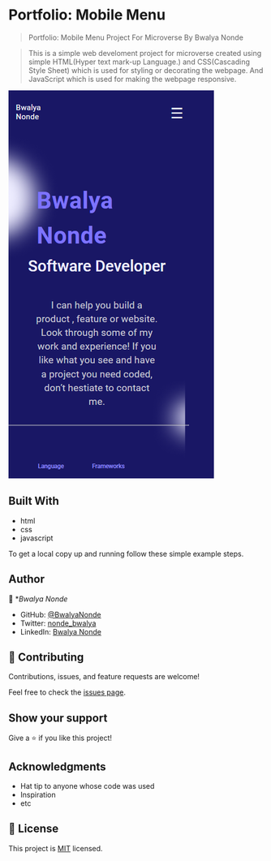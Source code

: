 # Portfolio: Mobile Menu

> Portfolio: Mobile Menu Project For Microverse By Bwalya Nonde 

> This is a simple web develoment project for microverse created using simple HTML(Hyper text mark-up   Language.) and CSS(Cascading Style Sheet) which is used for styling or decorating the webpage. And JavaScript which is used for making the webpage responsive.

![screenshot](./images/menu-bar.png)


## Built With

- html
- css
- javascript


To get a local copy up and running follow these simple example steps.



## Author

👤 **Bwalya Nonde*

- GitHub: [@BwalyaNonde](https://github.com/BwalyaNonde)
- Twitter: [nonde_bwalya](https://twitter.com/nonde_bwalya)
- LinkedIn: [Bwalya Nonde](https://www.linkedin.com/in/bwalya-nonde-5865601a9/)

## 🤝 Contributing

Contributions, issues, and feature requests are welcome!

Feel free to check the [issues page](../../issues/).

## Show your support

Give a ⭐️ if you like this project!

## Acknowledgments

- Hat tip to anyone whose code was used
- Inspiration
- etc

## 📝 License

This project is [MIT](./MIT.md) licensed.
